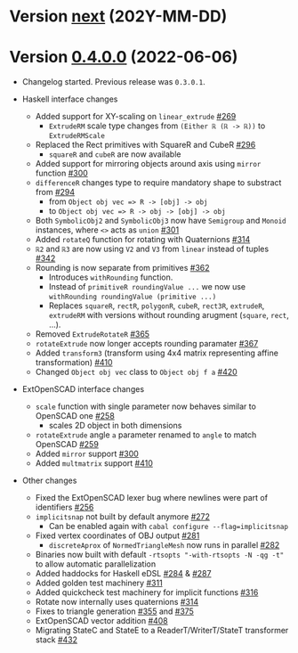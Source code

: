 # Version [next](https://github.com/Haskell-Things/ImplicitCAD/compare/v0.4.0.0...master) (202Y-MM-DD)

# Version [0.4.0.0](https://github.com/Haskell-Things/ImplicitCAD/compare/v0.3.0.0...v0.4.0.0) (2022-06-06)

* Changelog started. Previous release was `0.3.0.1`.

* Haskell interface changes
  * Added support for XY-scaling on `linear_extrude` [#269](https://github.com/Haskell-Things/ImplicitCAD/pull/269)
    * `ExtrudeRM` scale type changes from `(Either ℝ (ℝ -> ℝ))` to `ExtrudeRMScale`
  * Replaced the Rect primitives with SquareR and CubeR [#296](https://github.com/Haskell-Things/ImplicitCAD/pull/296)
    * `squareR` and `cubeR` are now available
  * Added support for mirroring objects around axis using `mirror` function [#300](https://github.com/Haskell-Things/ImplicitCAD/pull/300)
  * `differenceR` changes type to require mandatory shape to substract from [#294](https://github.com/Haskell-Things/ImplicitCAD/pull/294)
    * from `Object obj vec => R -> [obj] -> obj`
    * to `Object obj vec => R -> obj -> [obj] -> obj`
  * Both `SymbolicObj2` and `SymbolicObj3` now have `Semigroup` and `Monoid` instances, where `<>` acts as `union` [#301](https://github.com/Haskell-Things/ImplicitCAD/pull/301)
  * Added `rotateQ` function for rotating with Quaternions [#314](https://github.com/Haskell-Things/ImplicitCAD/pull/314)
  * `ℝ2` and `ℝ3` are now using `V2` and `V3` from `linear` instead of tuples [#342](https://github.com/Haskell-Things/ImplicitCAD/pull/342)
  * Rounding is now separate from primitives [#362](https://github.com/Haskell-Things/ImplicitCAD/pull/362)
    * Introduces `withRounding` function.
    * Instead of `primitiveR roundingValue ...` we now use `withRounding roundingValue (primitive ...)`
    * Replaces `squareR`, `rectR`, `polygonR`, `cubeR`, `rect3R`, `extrudeR`, `extrudeRM` with versions
      without rounding arugment (`square`, `rect`, ...).
  * Removed `ExtrudeRotateR` [#365](https://github.com/Haskell-Things/ImplicitCAD/pull/365)
  * `rotateExtrude` now longer accepts rounding paramater [#367](https://github.com/Haskell-Things/ImplicitCAD/pull/367)
  * Added `transform3` (transform using 4x4 matrix representing affine transformation) [#410](https://github.com/Haskell-Things/ImplicitCAD/pull/410)
  * Changed `Object obj vec` class to `Object obj f a` [#420](https://github.com/Haskell-Things/ImplicitCAD/pull/420)

* ExtOpenSCAD interface changes
  * `scale` function with single parameter now behaves similar to OpenSCAD one [#258](https://github.com/Haskell-Things/ImplicitCAD/pull/258)
    * scales 2D object in both dimensions
  * `rotateExtrude` angle `a` parameter renamed to `angle` to match OpenSCAD [#259](https://github.com/Haskell-Things/ImplicitCAD/pull/259)
  * Added `mirror` support [#300](https://github.com/Haskell-Things/ImplicitCAD/pull/300)
  * Added `multmatrix` support [#410](https://github.com/Haskell-Things/ImplicitCAD/pull/410)

* Other changes
  * Fixed the ExtOpenSCAD lexer bug where newlines were part of identifiers [#256](https://github.com/Haskell-Things/ImplicitCAD/pull/256)
  * `implicitsnap` not built by default anymore [#272](https://github.com/Haskell-Things/ImplicitCAD/pull/272)
    * Can be enabled again with `cabal configure --flag=implicitsnap`
  * Fixed vertex coordinates of OBJ output [#281](https://github.com/Haskell-Things/ImplicitCAD/pull/281)
    * `discreteAprox` of `NormedTriangleMesh` now runs in parallel [#282](https://github.com/Haskell-Things/ImplicitCAD/pull/282)
  * Binaries now built with default `-rtsopts "-with-rtsopts -N -qg -t"` to allow automatic parallelization
  * Added haddocks for Haskell eDSL [#284](https://github.com/Haskell-Things/ImplicitCAD/pull/284) & [#287](https://github.com/Haskell-Things/ImplicitCAD/pull/287)
  * Added golden test machinery [#311](https://github.com/Haskell-Things/ImplicitCAD/pull/311)
  * Added quickcheck test machinery for implicit functions [#316](https://github.com/Haskell-Things/ImplicitCAD/pull/316)
  * Rotate now internally uses quaternions [#314](https://github.com/Haskell-Things/ImplicitCAD/pull/314)
  * Fixes to triangle generation [#355](https://github.com/Haskell-Things/ImplicitCAD/pull/355) and [#375](https://github.com/Haskell-Things/ImplicitCAD/pull/375)
  * ExtOpenSCAD vector addition [#408](https://github.com/Haskell-Things/ImplicitCAD/pull/408)
  * Migrating StateC and StateE to a ReaderT/WriterT/StateT transformer stack [#432](https://github.com/Haskell-Things/ImplicitCAD/pull/432)